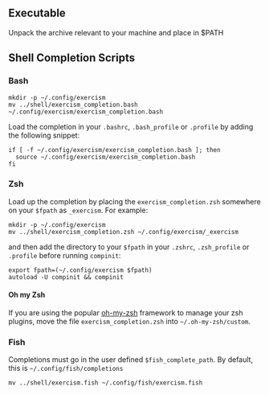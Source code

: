 ## Executable
Unpack the archive relevant to your machine and place in $PATH

## Shell Completion Scripts

### Bash

    mkdir -p ~/.config/exercism
    mv ../shell/exercism_completion.bash ~/.config/exercism/exercism_completion.bash

Load the completion in your `.bashrc`, `.bash_profile` or `.profile` by
adding the following snippet:

    if [ -f ~/.config/exercism/exercism_completion.bash ]; then
      source ~/.config/exercism/exercism_completion.bash
    fi

### Zsh

Load up the completion by placing the `exercism_completion.zsh` somewhere on
your `$fpath` as `_exercism`. For example:

    mkdir -p ~/.config/exercism
    mv ../shell/exercism_completion.zsh ~/.config/exercism/_exercism

and then add the directory to your `$fpath` in your `.zshrc`, `.zsh_profile` or
`.profile` before running `compinit`:

    export fpath=(~/.config/exercism $fpath)
    autoload -U compinit && compinit


#### Oh my Zsh

If you are using the popular [oh-my-zsh](https://github.com/robbyrussell/oh-my-zsh) framework to manage your zsh plugins, move the file `exercism_completion.zsh` into `~/.oh-my-zsh/custom`.

### Fish

Completions must go in the user defined `$fish_complete_path`. By default, this is `~/.config/fish/completions`

    mv ../shell/exercism.fish ~/.config/fish/exercism.fish

